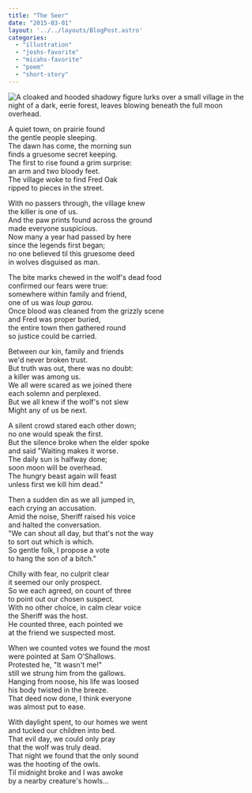 ```yaml
---
title: "The Seer"
date: "2015-03-01"
layout: '../../layouts/BlogPost.astro'
categories: 
  - "illustration"
  - "joshs-favorite"
  - "micahs-favorite"
  - "poem"
  - "short-story"
---
```


![A cloaked and hooded shadowy figure lurks over a small village in the night of a dark, eerie forest, leaves blowing beneath the full moon overhead.](/assets/images/Week-12-Final.png)

A quiet town, on prairie found<br>
the gentle people sleeping.<br>
The dawn has come, the morning sun<br>
finds a gruesome secret keeping.<br>
The first to rise found a grim surprise:<br>
an arm and two bloody feet.<br>
The village woke to find Fred Oak<br>
ripped to pieces in the street.

With no passers through, the village knew<br>
the killer is one of us.<br>
And the paw prints found across the ground<br>
made everyone suspicious.<br>
Now many a year had passed by here<br>
since the legends first began;<br>
no one believed til this gruesome deed<br>
in wolves disguised as man.

The bite marks chewed in the wolf's dead food<br>
confirmed our fears were true:<br>
somewhere within family and friend,<br>
one of us was _loup garou_.<br>
Once blood was cleaned from the grizzly scene<br>
and Fred was proper buried,<br>
the entire town then gathered round<br>
so justice could be carried.

Between our kin, family and friends<br>
we'd never broken trust.<br>
But truth was out, there was no doubt:<br>
a killer was among us.<br>
We all were scared as we joined there<br>
each solemn and perplexed.<br>
But we all knew if the wolf's not slew<br>
Might any of us be next.

A silent crowd stared each other down;<br>
no one would speak the first.<br>
But the silence broke when the elder spoke<br>
and said "Waiting makes it worse.<br>
The daily sun is halfway done;<br>
soon moon will be overhead.<br>
The hungry beast again will feast<br>
unless first we kill him dead."

Then a sudden din as we all jumped in,<br>
each crying an accusation. <br>
Amid the noise, Sheriff raised his voice<br>
and halted the conversation.<br>
"We can shout all day, but that's not the way<br>
to sort out which is which.<br>
So gentle folk, I propose a vote<br>
to hang the son of a bitch."

Chilly with fear, no culprit clear<br>
it seemed our only prospect.<br>
So we each agreed, on count of three<br>
to point out our chosen suspect.<br>
With no other choice, in calm clear voice<br>
the Sheriff was the host.<br>
He counted three, each pointed we<br>
at the friend we suspected most.

When we counted votes we found the most<br>
were pointed at Sam O'Shallows.<br>
Protested he, "It wasn't me!"<br>
still we strung him from the gallows.<br>
Hanging from noose, his life was loosed<br>
his body twisted in the breeze.<br>
That deed now done, I think everyone<br>
was almost put to ease.

With daylight spent, to our homes we went<br>
and tucked our children into bed.<br>
That evil day, we could only pray<br>
that the wolf was truly dead.<br>
That night we found that the only sound<br>
was the hooting of the owls.<br>
Til midnight broke and I was awoke<br>
by a nearby creature's howls...
